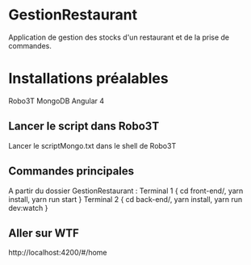 # GestionRestaurant
Application de gestion des stocks d'un restaurant et de la prise de commandes.

# Installations préalables
Robo3T
MongoDB
Angular 4

## Lancer le script dans Robo3T
Lancer le scriptMongo.txt dans le shell de Robo3T

## Commandes principales
A partir du dossier GestionRestaurant :
Terminal 1
{
	cd front-end/,
	yarn install,
	yarn run start
}
Terminal 2
{
	cd back-end/,
	yarn install,
	yarn run dev:watch
}

## Aller sur WTF
http://localhost:4200/#/home